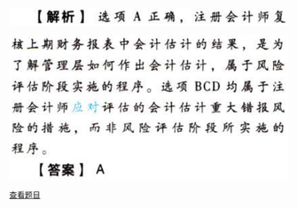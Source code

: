 ![](251b5b1ad19fa9470264a86a7474a2b1.png)

![](b5dac23392dfdea2c387be761bec697a.png)

[查看题目](../其他特殊项目的审计.本章真题.md#1-题目)

